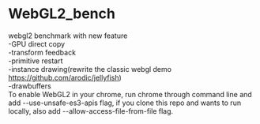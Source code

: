 # WebGL2_bench
webgl2 benchmark with new feature 
<br>-GPU direct copy
<br>-transform feedback
<br>-primitive restart
<br>-instance drawing(rewrite the classic webgl demo https://github.com/arodic/jellyfish)
<br>-drawbuffers
<br>To enable WebGL2 in your chrome, run chrome through command line and add --use-unsafe-es3-apis flag, if you clone this repo and wants to run locally, also add --allow-access-file-from-file flag.

